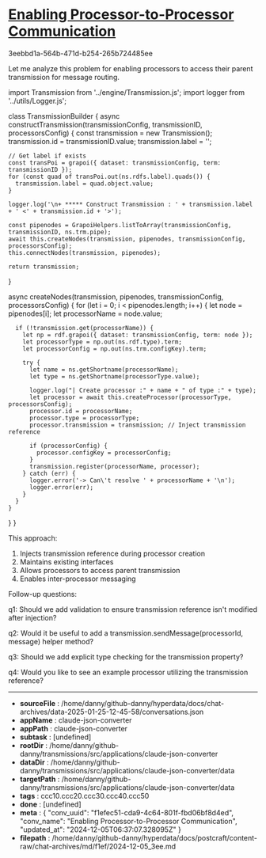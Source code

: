 # [Enabling Processor-to-Processor Communication](https://claude.ai/chat/f1efec51-cda9-4c64-801f-fbd06bf8d4ed)

3eebbd1a-564b-471d-b254-265b724485ee

 Let me analyze this problem for enabling processors to access their parent transmission for message routing.



<antArtifact identifier="transmission-injection" type="application/vnd.ant.code" language="javascript" title="Updated TransmissionBuilder Code">
import Transmission from '../engine/Transmission.js';
import logger from '../utils/Logger.js';

class TransmissionBuilder {
  async constructTransmission(transmissionConfig, transmissionID, processorsConfig) {
    const transmission = new Transmission();
    transmission.id = transmissionID.value;
    transmission.label = '';

    // Get label if exists
    const transPoi = grapoi({ dataset: transmissionConfig, term: transmissionID });
    for (const quad of transPoi.out(ns.rdfs.label).quads()) {
      transmission.label = quad.object.value;
    }
    
    logger.log('\n+ ***** Construct Transmission : ' + transmission.label + ' <' + transmission.id + '>');

    const pipenodes = GrapoiHelpers.listToArray(transmissionConfig, transmissionID, ns.trm.pipe);
    await this.createNodes(transmission, pipenodes, transmissionConfig, processorsConfig);
    this.connectNodes(transmission, pipenodes);
    
    return transmission;
  }

  async createNodes(transmission, pipenodes, transmissionConfig, processorsConfig) {
    for (let i = 0; i < pipenodes.length; i++) {
      let node = pipenodes[i];
      let processorName = node.value;

      if (!transmission.get(processorName)) {
        let np = rdf.grapoi({ dataset: transmissionConfig, term: node }); 
        let processorType = np.out(ns.rdf.type).term;
        let processorConfig = np.out(ns.trm.configKey).term;

        try {
          let name = ns.getShortname(processorName);
          let type = ns.getShortname(processorType.value);

          logger.log("| Create processor :" + name + " of type :" + type);
          let processor = await this.createProcessor(processorType, processorsConfig);
          processor.id = processorName;
          processor.type = processorType;
          processor.transmission = transmission; // Inject transmission reference

          if (processorConfig) {
            processor.configKey = processorConfig;
          }
          transmission.register(processorName, processor);
        } catch (err) {
          logger.error('-> Can\'t resolve ' + processorName + '\n');
          logger.error(err);
        }
      }
    }
  }
}
</antArtifact>

This approach:
1. Injects transmission reference during processor creation
2. Maintains existing interfaces
3. Allows processors to access parent transmission
4. Enables inter-processor messaging

Follow-up questions:

q1: Should we add validation to ensure transmission reference isn't modified after injection?

q2: Would it be useful to add a transmission.sendMessage(processorId, message) helper method?

q3: Should we add explicit type checking for the transmission property?

q4: Would you like to see an example processor utilizing the transmission reference?

---

* **sourceFile** : /home/danny/github-danny/hyperdata/docs/chat-archives/data-2025-01-25-12-45-58/conversations.json
* **appName** : claude-json-converter
* **appPath** : claude-json-converter
* **subtask** : [undefined]
* **rootDir** : /home/danny/github-danny/transmissions/src/applications/claude-json-converter
* **dataDir** : /home/danny/github-danny/transmissions/src/applications/claude-json-converter/data
* **targetPath** : /home/danny/github-danny/transmissions/src/applications/claude-json-converter/data
* **tags** : ccc10.ccc20.ccc30.ccc40.ccc50
* **done** : [undefined]
* **meta** : {
  "conv_uuid": "f1efec51-cda9-4c64-801f-fbd06bf8d4ed",
  "conv_name": "Enabling Processor-to-Processor Communication",
  "updated_at": "2024-12-05T06:37:07.328095Z"
}
* **filepath** : /home/danny/github-danny/hyperdata/docs/postcraft/content-raw/chat-archives/md/f1ef/2024-12-05_3ee.md